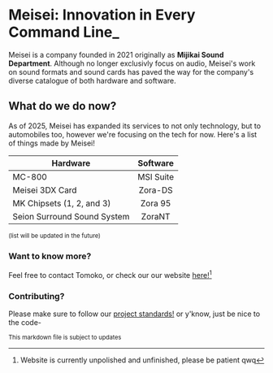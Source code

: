 # Meisei: Innovation in Every Command Line_
Meisei is a company founded in 2021 originally as **Mijikai Sound Department**. 
Although no longer exclusivly focus on audio, Meisei's work on sound formats and sound cards has paved the way for the company's diverse catalogue of both hardware and software.

## What do we do now?
As of 2025, Meisei has expanded its services to not only technology, but to automobiles too, however we're focusing on the tech for now.
Here's a list of things made by Meisei!

| Hardware   |      Software      |
|----------|:-------------:|
| MC-800 |  MSI Suite |
| Meisei 3DX Card |    Zora-DS   | 
| MK Chipsets (1, 2, and 3) | Zora 95 | 
| Seion Surround Sound System | ZoraNT | 

<sub>(list will be updated in the future)</sub>

### Want to know more? 
Feel free to contact Tomoko, or check our our website [here!](https://meisei.carrd.co/)[^1]

### Contributing?
Please make sure to follow our [project standards!](https://github.com/Plutomaster28/Meisei-Technologies-Project-Standards) or y'know, just be nice to the code-

<sub>This markdown file is subject to updates</sub>

[^1]: Website is currently unpolished and unfinished, please be patient qwq
